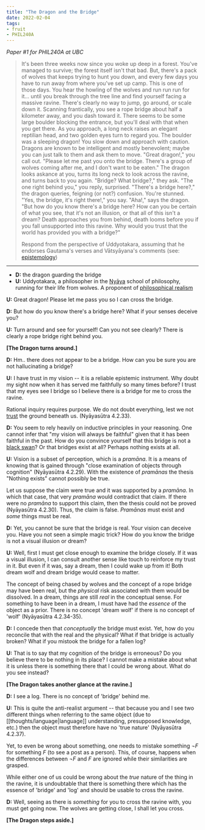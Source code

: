 ```yaml
---
title: "The Dragon and the Bridge"
date: 2022-02-04
tags:
- fruit
- PHIL240A
---
```


*Paper #1 for PHIL240A at UBC*

> It's been three weeks now since you woke up deep in a forest. You've managed to survive; the forest itself isn't that bad. But, there's a pack of wolves that keeps trying to hunt you down, and every few days you have to run away from where you've set up camp. This is one of those days. You hear the howling of the wolves and run run run for it... until you break through the tree line and find yourself facing a massive ravine. There's clearly no way to jump, go around, or scale down it. Scanning frantically, you see a rope bridge about half a kilometer away, and you dash toward it. There seems to be some large boulder blocking the entrance, but you'll deal with that when you get there. As you approach, a long neck raises an elegant reptilian head, and two golden eyes turn to regard you. The boulder was a sleeping dragon! You slow down and approach with caution. Dragons are known to be intelligent and mostly benevolent; maybe you can just talk to them and ask them to move. "Great dragon!," you call out. "Please let me past you onto the bridge. There's a group of wolves coming after me, and I don't want to be eaten." The dragon looks askance at you, turns its long neck to look across the ravine, and turns back to you again. "Bridge? What bridge?," they ask. "The one right behind you," you reply, surprised. "There's a bridge here?," the dragon queries, feigning (or not?) confusion. You're stunned. "Yes, the bridge, it's right there!," you say. "Aha!," says the dragon. "But how do you know there's a bridge here? How can you be certain of what you see, that it's not an illusion, or that all of this isn't a dream? Death approaches you from behind, death looms before you if you fall unsupported into this ravine. Why would you trust that the world has provided you with a bridge?"
> 
> Respond from the perspective of Uddyotakara, assuming that he endorses Gautama's verses and Vātsyāyana's comments (see: [epistemology](thoughts/epistemology.md))

---

- **D:** the dragon guarding the bridge
- **U:** Uddyotakara, a philosopher in the [Nyāya](thoughts/Nyāya.md) school of philosophy, running for their life from wolves. A proponent of [philosophical realism](thoughts/philosophical%20realism.md)

**U:** Great dragon! Please let me pass you so I can cross the bridge.

**D:** But how do you know there's a bridge here? What if your senses deceive you?

**U:** Turn around and see for yourself! Can you not see clearly? There is clearly a rope bridge right behind you.

**[The Dragon turns around.]**

**D:** Hm.. there does not appear to be a bridge. How can you be sure you are not hallucinating a bridge?

**U:** I have trust in my vision -- it is a reliable epistemic instrument. Why doubt my sight now when it has served me faithfully so many times before? I trust that my eyes see I bridge so I believe there is a bridge for me to cross the ravine.

Rational inquiry requires purpose. We do not doubt everything, lest we not [trust](thoughts/trust.md) the ground beneath us. (Nyāyasūtra 4.2.33).

**D:** You seem to rely heavily on inductive principles in your reasoning. One cannot infer that "my vision will always be faithful" given that it has been faithful in the past. How do you convince yourself that this bridge is not a [black swan](https://en.wikipedia.org/wiki/Black_swan_theory)? Or that bridges exist at all? Perhaps nothing exists at all.

**U:** Vision is a subset of perception, which is a *pramāna*. It is a means of knowing that is gained through "close examination of objects through cognition" (Nyāyasūtra 4.2.29). With the existence of *pramānas* the thesis "Nothing exists" cannot possibly be true.

Let us suppose the claim were true and it was supported by a *pramāna*. In which that case, that very *pramāna* would contradict that claim. If there were no *pramāna* to support this claim, then the thesis could not be proved (Nyāyasūtra 4.2.30). Thus, the claim is false. *Pramānas* must exist and *some* things must be real.

**D:** Yet, you cannot be sure that the bridge is real. Your vision can deceive you. Have you not seen a simple magic trick? How do you know the bridge is not a visual illusion or dream?

**U:** Well, first I must get close enough to examine the bridge closely. If it was a visual illusion, I can consult another sense like touch to reinforce my trust in it. But even if it was, say a dream, then I could wake up from it! Both dream wolf and dream bridge would cease to matter.

The concept of being chased by wolves and the concept of a rope bridge may have been real, but the *physical* risk associated with them would be dissolved. In a dream, things are still *real* in the conceptual sense. For something to have been in a dream, I must have had the *essence* of the object as a prior. There is no concept 'dream wolf' if there is no concept of 'wolf' (Nyāyasūtra 4.2.34-35).

**D:** I concede then that *conceptually* the bridge must exist. Yet, how do you reconcile that with the real and the physical? What if that bridge is actually broken? What if you mistook the bridge for a fallen log?

**U:** That is to say that my cognition of the bridge is erroneous? Do you believe there to be nothing in its place? I cannot make a mistake about what it is unless there is something there that I could be wrong about. What do you see instead?

**[The Dragon takes another glance at the ravine.]**

**D:** I see a log. There is no concept of 'bridge' behind me.

**U:** This is quite the anti-realist argument -- that because you and I see two different things when referring to the same object (due to [[thoughts/language|language]] understanding, presupposed knowledge, etc.) then the object must therefore have no 'true nature' (Nyāyasūtra 4.2.37).

Yet, to even be wrong about something, one needs to mistake something $\lnot F$ for something $F$ (to see a post as a person). This, of course, happens when the differences between $\lnot F$ and $F$ are ignored while their similarities are grasped.

While either one of us could be wrong about the *true* nature of the thing in the ravine, it is undoubtable that there is something there which has the essence of 'bridge' and 'log' and should be usable to cross the ravine.

**D:** Well, seeing as there is *something* for you to cross the ravine with, you must get going now. The wolves are getting close, I shall let you cross.

**[The Dragon steps aside.]**